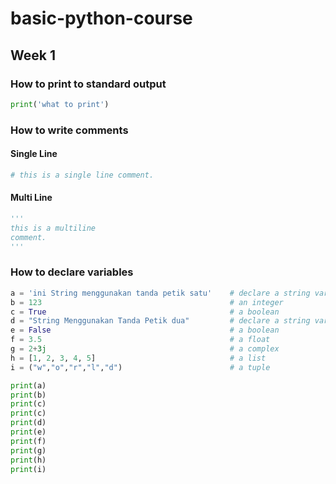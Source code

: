 # basic-python-course

## Week 1

### How to print to standard output

```python
print('what to print')
```

### How to write comments

#### Single Line

```python
# this is a single line comment.
```

#### Multi Line

```python
'''
this is a multiline
comment.
'''
```

### How to declare variables

```python
a = 'ini String menggunakan tanda petik satu'    # declare a string variable
b = 123                                          # an integer
c = True                                         # a boolean
d = "String Menggunakan Tanda Petik dua"         # declare a string variable menggunakaan tanda ("") petik dua  
e = False                                        # a boolean
f = 3.5                                          # a float
g = 2+3j                                         # a complex
h = [1, 2, 3, 4, 5]                              # a list
i = ("w","o","r","l","d")                        # a tuple

print(a)
print(b)
print(c)
print(c)
print(d)
print(e)
print(f)
print(g)
print(h)
print(i)

```

